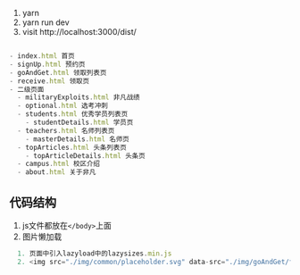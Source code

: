 1. yarn
2. yarn run dev
3. visit http://localhost:3000/dist/

``` js

- index.html 首页
- signUp.html 预约页
- goAndGet.html 领取列表页
- receive.html 领取页
- 二级页面
  - militaryExploits.html 非凡战绩
  - optional.html 选考冲刺
  - students.html 优秀学员列表页
    - studentDetails.html 学员页
  - teachers.html 名师列表页
    - masterDetails.html 名师页
  - topArticles.html 头条列表页
    - topArticleDetails.html 头条页
  - campus.html 校区介绍
  - about.html 关于非凡
```


## 代码结构

1. js文件都放在`</body>`上面
2. 图片懒加载
``` js
  1. 页面中引入lazyload中的lazysizes.min.js
  2. <img src="./img/common/placeholder.svg" data-src="./img/goAndGet/fz.png" alt="" class="lazyload"> src为占位图地址，data-src为原图地址，并为之设置类名为lazyload，就可以工作了，并不需要配置js
```